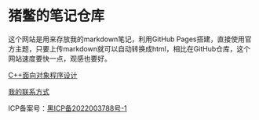 # 猪鳖的笔记仓库

这个网站是用来存放我的markdown笔记，利用GitHub Pages搭建，直接使用官方主题，只要上传markdown就可以自动转换成html，相比在GitHub仓库，这个网站速度要快一点，观感也要好。

[C++面向对象程序设计](./posts/%E6%95%99%E7%A8%8B%E7%B1%BB/C%2B%2B%E9%9D%A2%E5%90%91%E5%AF%B9%E8%B1%A1%E7%A8%8B%E5%BA%8F%E8%AE%BE%E8%AE%A1/)

[我的联系方式](mailto:mlxkj@mlxkj.xyz)

ICP备案号：[黑ICP备2022003788号-1](https://beian.miit.gov.cn/)
